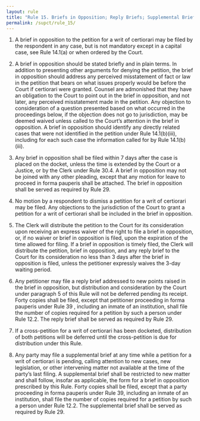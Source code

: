 ```yaml
---
layout: rule
title: "Rule 15. Briefs in Opposition; Reply Briefs; Supplemental Briefs"
permalink: /supct/rule_15/
---
```


1. A brief in opposition to the petition for a writ of certiorari may be filed by the respondent in any case, but is not mandatory except in a capital case, see Rule 14.1(a) or when ordered by the Court.


2. A brief in opposition should be stated briefly and in plain terms. In addition to presenting other arguments for denying the petition, the brief in opposition should address any perceived misstatement of fact or law in the petition that bears on what issues properly would be before the Court if certiorari were granted. Counsel are admonished that they have an obligation to the Court to point out in the brief in opposition, and not later, any perceived misstatement made in the petition. Any objection to consideration of a question presented based on what occurred in the proceedings below, if the objection does not go to jurisdiction, may be deemed waived unless called to the Court’s attention in the brief in opposition. A brief in opposition should identify any directly related cases that were not identified in the petition under Rule 14.1(b)(iii), including for each such case the information called for by Rule 14.1(b)(iii).


3. Any brief in opposition shall be filed within 7 days after the case is placed on the docket, unless the time is extended by the Court or a Justice, or by the Clerk under Rule 30.4. A brief in opposition may not be joined with any other pleading, except that any motion for leave to proceed in forma pauperis shall be attached. The brief in opposition shall be served as required by Rule 29.


4. No motion by a respondent to dismiss a petition for a writ of certiorari may be filed. Any objections to the jurisdiction of the Court to grant a petition for a writ of certiorari shall be included in the brief in opposition.


5. The Clerk will distribute the petition to the Court for its consideration upon receiving an express waiver of the right to file a brief in opposition, or, if no waiver or brief in opposition is filed, upon the expiration of the time allowed for filing. If a brief in opposition is timely filed, the Clerk will distribute the petition, brief in opposition, and any reply brief to the Court for its consideration no less than 3 days after the brief in opposition is filed, unless the petitioner expressly waives the 3-day waiting period.


6. Any petitioner may file a reply brief addressed to new points raised in the brief in opposition, but distribution and consideration by the Court under paragraph 5 of this Rule will not be deferred pending its receipt. Forty copies shall be filed, except that petitioner proceeding in forma pauperis under Rule 39 , including an inmate of an institution, shall file the number of copies required for a petition by such a person under Rule 12.2. The reply brief shall be served as required by Rule 29.


7. If a cross-petition for a writ of certiorari has been docketed, distribution of both petitions will be deferred until the cross-petition is due for distribution under this Rule.


8. Any party may file a supplemental brief at any time while a petition for a writ of certiorari is pending, calling attention to new cases, new legislation, or other intervening matter not available at the time of the party’s last filing. A supplemental brief shall be restricted to new matter and shall follow, insofar as applicable, the form for a brief in opposition prescribed by this Rule. Forty copies shall be filed, except that a party proceeding in forma pauperis under Rule 39, including an inmate of an institution, shall file the number of copies required for a petition by such a person under Rule 12.2. The supplemental brief shall be served as required by Rule 29.











